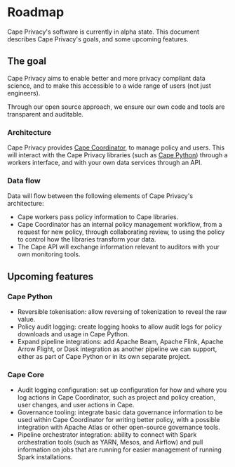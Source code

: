 # Roadmap

Cape Privacy's software is currently in alpha state. This document describes Cape Privacy's goals, and some upcoming features.

## The goal

Cape Privacy aims to enable better and more privacy compliant data science, and to make this accessible to a wide range of users (not just engineers). 

Through our open source approach, we ensure our own code and tools are transparent and auditable.

### Architecture

Cape Privacy provides [Cape Coordinator](/cape-core/coordinator/), to manage policy and users. This will interact with the Cape Privacy libraries (such as [Cape Python](/libraries/cape-python/)) through a workers interface, and with your own data services through an API.

### Data flow

Data will flow between the following elements of Cape Privacy's architecture:

* Cape workers pass policy information to Cape libraries.
* Cape Coordinator has an internal policy management workflow, from a request for new policy, through collaborating review, to using the policy to control how the libraries transform your data.
* The Cape API will exchange information relevant to auditors with your own monitoring tools.

## Upcoming features

### Cape Python

* Reversible tokenisation: allow reversing of tokenization to reveal the raw value.
* Policy audit logging: create logging hooks to allow audit logs for policy downloads and usage in Cape Python.
* Expand pipeline integrations: add Apache Beam, Apache Flink, Apache Arrow Flight, or Dask integration as another pipeline we can support, either as part of Cape Python or in its own separate project.

### Cape Core

* Audit logging configuration: set up configuration for how and where you log actions in Cape Coordinator, such as project and policy creation, user changes, and user actions in Cape.
* Governance tooling: integrate basic data governance information to be used within Cape Coordinator for writing better policy, with a possible integration with Apache Atlas or other open-source governance tools.
* Pipeline orchestrator integration: ability to connect with Spark orchestration tools (such as YARN, Mesos, and Airflow) and pull information on jobs that are running for easier management of running Spark installations.